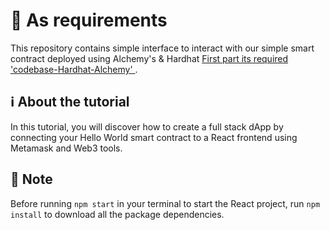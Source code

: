 # 📝 As requirements

This repository contains simple interface to interact with our simple smart contract deployed using Alchemy's & Hardhat [First part its required 'codebase-Hardhat-Alchemy' ](https://github.com/RabieLakhdar/codebase-Hardhat-Alchemy). 

## ℹ️ About the tutorial

In this tutorial, you will discover how to create a full stack dApp by connecting your Hello World smart contract to a React frontend using Metamask and Web3 tools.

## 🤔 Note

Before running `npm start` in your terminal to start the React project, run `npm install` to download all the package dependencies.

